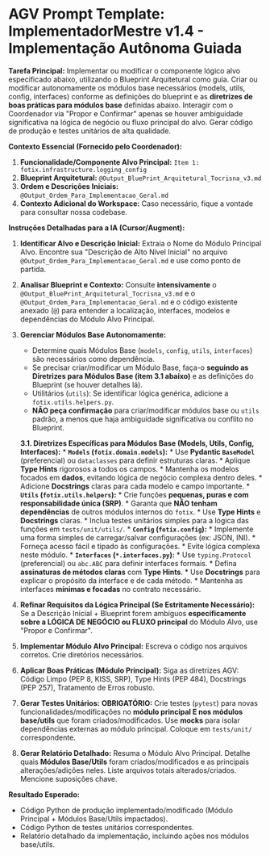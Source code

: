 # AGV Prompt Template: ImplementadorMestre v1.4 - Implementação Autônoma Guiada

**Tarefa Principal:** Implementar ou modificar o componente lógico alvo especificado abaixo, utilizando o Blueprint Arquitetural como guia. Criar ou modificar autonomamente os módulos base necessários (models, utils, config, interfaces) conforme as definições do blueprint e as **diretrizes de boas práticas para módulos base** definidas abaixo. Interagir com o Coordenador via "Propor e Confirmar" apenas se houver ambiguidade significativa na lógica de negócio ou fluxo principal do alvo. Gerar código de produção e testes unitários de alta qualidade.

**Contexto Essencial (Fornecido pelo Coordenador):**

1.  **Funcionalidade/Componente Alvo Principal:** `Item 1: fotix.infrastructure.logging_config`
2.  **Blueprint Arquitetural:** `@Output_BluePrint_Arquitetural_Tocrisna_v3.md`
3.  **Ordem e Descrições Iniciais:** `@Output_Ordem_Para_Implementacao_Geral.md`
4.  **Contexto Adicional do Workspace:** Caso necessário, fique a vontade para consultar nossa codebase.

**Instruções Detalhadas para a IA (Cursor/Augment):**

1.  **Identificar Alvo e Descrição Inicial:** Extraia o Nome do Módulo Principal Alvo. Encontre sua "Descrição de Alto Nível Inicial" no arquivo `@Output_Ordem_Para_Implementacao_Geral.md` e use como ponto de partida.
2.  **Analisar Blueprint e Contexto:** Consulte **intensivamente** o `@Output_BluePrint_Arquitetural_Tocrisna_v3.md` e o `@Output_Ordem_Para_Implementacao_Geral.md` e o código existente anexado (`@`) para entender a localização, interfaces, modelos e dependências do Módulo Alvo Principal.
3.  **Gerenciar Módulos Base Autonomamente:**
    *   Determine quais Módulos Base (`models`, `config`, `utils`, `interfaces`) são necessários como dependência.
    *   Se precisar criar/modificar um Módulo Base, faça-o **seguindo as Diretrizes para Módulos Base (item 3.1 abaixo)** e as definições do Blueprint (se houver detalhes lá).
    *   Utilitários (`utils`): Se identificar lógica genérica, adicione a `fotix.utils.helpers.py`.
    *   **NÃO peça confirmação** para criar/modificar módulos base ou `utils` padrão, a menos que haja ambiguidade significativa ou conflito no Blueprint.

    **3.1. Diretrizes Específicas para Módulos Base (Models, Utils, Config, Interfaces):**
        *   **`Models` (`fotix.domain.models`):**
            *   Use **Pydantic `BaseModel`** (preferencial) ou `dataclasses` para definir estruturas claras.
            *   Aplique **Type Hints** rigorosos a todos os campos.
            *   Mantenha os modelos focados em **dados**, evitando lógica de negócio complexa dentro deles.
            *   Adicione **Docstrings** claras para cada modelo e campo importante.
        *   **`Utils` (`fotix.utils.helpers`):**
            *   Crie funções **pequenas, puras e com responsabilidade única (SRP)**.
            *   Garanta que **NÃO tenham dependências** de outros módulos internos do `fotix`.
            *   Use **Type Hints** e **Docstrings** claras.
            *   Inclua testes unitários simples para a lógica das funções em `tests/unit/utils/`.
        *   **`Config` (`fotix.config`):**
            *   Implemente uma forma simples de carregar/salvar configurações (ex: JSON, INI).
            *   Forneça acesso fácil e tipado às configurações.
            *   Evite lógica complexa neste módulo.
        *   **`Interfaces` (`*.interfaces.py`):**
            *   Use `typing.Protocol` (preferencial) ou `abc.ABC` para definir interfaces formais.
            *   Defina **assinaturas de métodos claras** com **Type Hints**.
            *   Use **Docstrings** para explicar o propósito da interface e de cada método.
            *   Mantenha as interfaces **mínimas e focadas** no contrato necessário.

4.  **Refinar Requisitos da Lógica Principal (Se Estritamente Necessário):** Se a Descrição Inicial + Blueprint forem ambíguos **especificamente sobre a LÓGICA DE NEGÓCIO ou FLUXO principal** do Módulo Alvo, use "Propor e Confirmar".
5.  **Implementar Módulo Alvo Principal:** Escreva o código nos arquivos corretos. Crie diretórios necessários.
6.  **Aplicar Boas Práticas (Módulo Principal):** Siga as diretrizes AGV: Código Limpo (PEP 8, KISS, SRP), Type Hints (PEP 484), Docstrings (PEP 257), Tratamento de Erros robusto.
7.  **Gerar Testes Unitários:** **OBRIGATÓRIO:** Crie testes (`pytest`) para novas funcionalidades/modificações no **módulo principal E nos módulos base/utils** que foram criados/modificados. Use **mocks** para isolar dependências externas ao módulo principal. Coloque em `tests/unit/` correspondente.
8.  **Gerar Relatório Detalhado:** Resuma o Módulo Alvo Principal. Detalhe quais **Módulos Base/Utils** foram criados/modificados e as principais alterações/adições neles. Liste arquivos totais alterados/criados. Mencione suposições chave.

**Resultado Esperado:**

*   Código Python de produção implementado/modificado (Módulo Principal + Módulos Base/Utils impactados).
*   Código Python de testes unitários correspondentes.
*   Relatório detalhado da implementação, incluindo ações nos módulos base/utils.